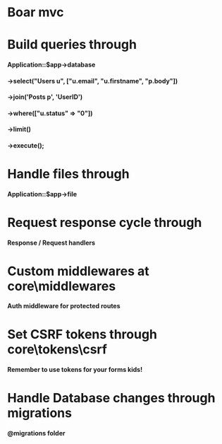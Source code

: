 # Boar mvc

# Build queries through 

#### Application::$app->database
#### ->select("Users u", ["u.email", "u.firstname", "p.body"])
#### ->join('Posts p', 'UserID')
#### ->where(["u.status" => "0"])
#### ->limit()
#### ->execute();

# Handle files through 

#### Application::$app->file

# Request response cycle through 

#### Response / Request handlers

# Custom middlewares at core\middlewares

#### Auth middleware for protected routes

# Set CSRF tokens through core\tokens\csrf

#### Remember to use tokens for your forms kids!

# Handle Database changes through migrations

#### @migrations folder
